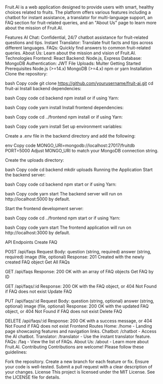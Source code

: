 Fruit.AI is a web application designed to provide users with smart, healthy choices related to fruits. The platform offers various features including a chatbot for instant assistance, a translator for multi-language support, an FAQ section for fruit-related queries, and an "About Us" page to learn more about the mission of Fruit.AI.

Features
AI Chat: Confidential, 24/7 chatbot assistance for fruit-related questions and tips.
Instant Translator: Translate fruit facts and tips across different languages.
FAQs: Quickly find answers to common fruit-related queries.
About Us: Learn about the mission and vision of Fruit.AI.
Technologies
Frontend: React
Backend: Node.js, Express
Database: MongoDB
Authentication: JWT
File Uploads: Multer
Getting Started
Prerequisites
Node.js (>=14.x)
MongoDB (>=4.x)
npm or yarn
Installation
Clone the repository:

bash
Copy code
git clone https://github.com/yourusername/fruit-ai.git
cd fruit-ai
Install backend dependencies:

bash
Copy code
cd backend
npm install
or if using Yarn:

bash
Copy code
yarn install
Install frontend dependencies:

bash
Copy code
cd ../frontend
npm install
or if using Yarn:

bash
Copy code
yarn install
Set up environment variables:

Create a .env file in the backend directory and add the following:

env
Copy code
MONGO_URI=mongodb://localhost:27017/fruitdb
PORT=5000
Adjust MONGO_URI to match your MongoDB connection string.

Create the uploads directory:

bash
Copy code
cd backend
mkdir uploads
Running the Application
Start the backend server:

bash
Copy code
cd backend
npm start
or if using Yarn:

bash
Copy code
yarn start
The backend server will run on http://localhost:5000 by default.

Start the frontend development server:

bash
Copy code
cd ../frontend
npm start
or if using Yarn:

bash
Copy code
yarn start
The frontend application will run on http://localhost:3000 by default.

API Endpoints
Create FAQ

POST /api/faqs
Request Body:
question (string, required)
answer (string, required)
image (file, optional)
Response: 201 Created with the newly created FAQ object
Get All FAQs

GET /api/faqs
Response: 200 OK with an array of FAQ objects
Get FAQ by ID

GET /api/faqs/:id
Response: 200 OK with the FAQ object, or 404 Not Found if FAQ does not exist
Update FAQ

PUT /api/faqs/:id
Request Body:
question (string, optional)
answer (string, optional)
image (file, optional)
Response: 200 OK with the updated FAQ object, or 404 Not Found if FAQ does not exist
Delete FAQ

DELETE /api/faqs/:id
Response: 200 OK with a success message, or 404 Not Found if FAQ does not exist
Frontend Routes
Home: /home - Landing page showcasing features and navigation links.
Chatbot: /chatbot - Access the AI chatbot.
Translator: /translator - Use the instant translator feature.
FAQs: /faq - View the list of FAQs.
About Us: /about - Learn more about Fruit.AI.
Contributing
Contributions are welcome! Please follow these guidelines:

Fork the repository.
Create a new branch for each feature or fix.
Ensure your code is well-tested.
Submit a pull request with a clear description of your changes.
License
This project is licensed under the MIT License. See the LICENSE file for details.
